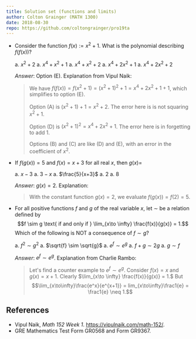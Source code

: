 ```yaml
---
title: Solution set (functions and limits)
author: Colton Grainger (MATH 1300)
date: 2018-08-30
repo: https://github.com/coltongrainger/pro19ta
---
```


- Consider the function $f(x) := x^2 + 1$. What is the polynomial describing $f(f(x))$?

  a. $x^2 + 2$
  a. $x^4 + x^2 + 1$
  a. $x^4 + x^2 + 2$
  a. $x^4 + 2x^2 + 1$
  a. $x^4 + 2x^2 + 2$

  *Answer*: Option (E). Explanation from Vipul Naik: 

  > We have $f(f(x)) = f(x^2 + 1) = (x^2 + 1)^2 + 1 = x^4 + 2x^2 + 1 + 1$, which simplifies to option (E).
  > 
  > Option (A) is $(x^2 + 1) + 1 = x^2 + 2$. The error here is is not squaring $x^2 + 1$.
  > 
  > Option (D) is $(x^2 + 1)^2 = x^4 + 2x^2 + 1$. The error here is in forgetting to add $1$.
  > 
  > Options (B) and (C) are like (D) and (E), with an error in the coefficient of $x^2$.

- If $f(g(x)) = 5$ and $f(x) = x+3$ for all real $x$, then $g(x) =$

  a. $x-3$
  a. $3-x$
  a. $\frac{5}{x+3}$
  a. $2$
  a. $8$

  *Answer*: $g(x) = 2$. Explanation:

  > With the constant function $g(x) = 2$, we evaluate $f(g(x)) = f(2) = 5$.

- For all positive functions $f$ and $g$ of the real variable $x$, let $\sim$ be a relation defined by $$f \sim g \text{ if and only if } \lim_{x\to \infty} \frac{f(x)}{g(x)} = 1.$$ 
  Which of the following is NOT a consequence of $f \sim g$?

  a. $f^2 \sim g^2$
  a. $\sqrt{f} \sim \sqrt{g}$
  a. $e^f \sim e^g$ 
  a. $f + g \sim 2g$
  a. $g \sim f$

  *Answer*: $e^f \sim e^g$. Explanation from Charlie Rambo:

  > Let's find a counter example to $e^f \sim e^g$. Consider $f(x) = x$ and $g(x) = x+1$. Clearly $\lim_{x\to \infty} \frac{f(x)}{g(x)} = 1.$ But $$\lim_{x\to\infty}\frac{e^x}{e^{x+1}} = lim_{x\to\infty}\frac1{e} = \frac1{e} \neq 1.$$

## References

- Vipul Naik, *Math 152 Week 1*. <https://vipulnaik.com/math-152/>.
- GRE Mathematics Test Form GR0568 and Form GR9367.
